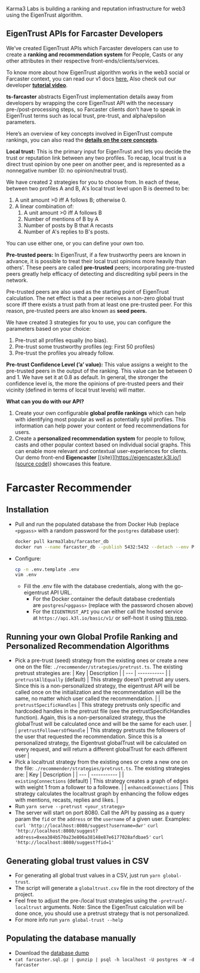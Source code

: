 Karma3 Labs is building a ranking and reputation infrastructure for web3 using the EigenTrust algorithm. 

## EigenTrust APIs for Farcaster Developers

We’ve created EigenTrust APIs which Farcaster developers can use to create a **ranking and recommendation system** for People, Casts or any other attributes in their respective front-ends/clients/services.

To know more about how EigenTrust algorithm works in the web3 social or Farcaster context, you can read our v1 docs [here.](https://karma3-labs.gitbook.io/karma3labs/eigentrust/example-use-case) Also check out our developer [**tutorial video**](https://drive.google.com/file/u/2/d/1j8fDxdt7CNlk1DH5i7k_3Fth75xfsxOL/view?usp=sharing).

**ts-farcaster** abstracts EigenTrust implementation details away from developers by wrapping the core EigenTrust API with the necessary pre-/post-processing steps, so Farcaster clients don’t have to speak in EigenTrust terms such as local trust, pre-trust, and alpha/epsilon parameters. 

Here’s an overview of key concepts involved in EigenTrust compute rankings, you can also read the [**details on the core concepts**](https://karma3-labs.gitbook.io/karma3labs/eigentrust/core-concepts).

**Local trust:** This is the primary input for EigenTrust and lets you decide the trust or reputation link between any two profiles.  To recap, local trust is a direct trust opinion by one peer on another peer, and is represented as a nonnegative number (0: no opinion/neutral trust).

We have created 2 strategies for you to choose from.  In each of these, between two profiles A and B, A's local trust level upon B is deemed to be:

1. A unit amount >0 iff A follows B; otherwise 0.
2. A linear combination of:
    1. A unit amount >0 iff A follows B
    2. Number of mentions of B by A
    3. Number of posts by B that A recasts
    4. Number of A's replies to B's posts.

You can use either one, or you can define your own too.

**Pre-trusted peers:** In EigenTrust, if a few trustworthy peers are known in advance, it is possible to treat their local trust opinions more heavily than others'.  These peers are called **pre-trusted** peers; incorporating pre-trusted peers greatly help efficacy of detecting and discrediting sybil peers in the network.

Pre-trusted peers are also used as the starting point of EigenTrust calculation.  The net effect is that a peer receives a non-zero global trust score iff there exists a trust path from at least one pre-trusted peer.  For this reason, pre-trusted peers are also known as **seed peers.**

We have created 3 strategies for you to use, you can configure the parameters based on your choice:

1. Pre-trust all profiles equally (no bias).
2. Pre-trust some trustworthy profiles (eg: First 50 profiles)
3. Pre-trust the profiles you already follow. 

**Pre-trust Confidence Level (’a’ value):** This value assigns a weight to the pre-trusted peers in the output of the ranking. This value can be between 0 and 1. We have set it at 0.8 as default.  In general, the stronger the confidence level is, the more the opinions of pre-trusted peers and their vicinity (defined in terms of local trust levels) will matter.

**What can you do with our API?**

1. Create your own configurable **global profile rankings** which can help with identifying most popular as well as potentially sybil profiles. This information can help power your content or feed recommendations for users.
2. Create a **personalized recommendation system** for people to follow, casts and other popular context based on individual social graphs. This can enable more relevant and contextual user-experiences for clients. Our demo front-end **Eigencaster** [(site)][https://eigencaster.k3l.io/] [(source code)](https://github.com/Karma3Labs/eigencaster)) showcases this feature. 

# Farcaster Recommender

## Installation

- Pull and run the populated database the from Docker Hub (replace `<pgpass>` with a random password for the `postgres` database user):

  ```sh
  docker pull karma3labs/farcaster_db
  docker run --name farcaster_db --publish 5432:5432 --detach --env POSTGRES_PASSWORD=<pgpass> karma3labs/farcaster_db
  ```
  
- Configure:
  ```sh
  cp -n .env.template .env
  vim .env
  ```
  - Fill the .env file with the database credentials, along with the go-eigentrust API URL.
    - For the Docker container the default database credentials are `postgres`/`<pgpass>` (replace with the password chosen above)
    - For the `EIGENTRUST_API` you can either call the hosted service at `https://api.k3l.io/basic/v1/` or self-host it using [this repo](https://github.com/Karma3Labs/go-eigentrust).

## Running your own Global Profile Ranking and Personalized Recommendation Algorithms

- Pick a pre-trust (seed) strategy from the existing ones or create a new one on the file: `./recommender/strategies/pretrust.ts`. The existing pretrust strategies are:
  | Key | Description |
  | --- | ----------- |
  | `pretrustAllEqually` (default) | This strategy doesn't pretrust any users. Since this is a non-personalized strategy, the eigentrust API will be called once on the initialization and the recommendation will be the same, no matter which user called the recommendation. |
  | `pretrustSpecificHandles` | This strategy pretrusts only specific and hardcoded handles in the pretrust file (see the pretrustSpecificHandles function). Again, this is a non-personalized strategy, thus the globalTrust will be calculated once and will be the same for each user. |
  | `pretrustFollowersOfHandle` | This strategy pretrusts the followers of the user that requested the recommendation. Since this is a personalized strategy, the Eigentrust globalTrust will be calculated on every request, and will return a different globalTrust for each different user |
- Pick a localtrust strategy from the existing ones or crete a new one on the file: `./recommender/strategies/pretrust.ts`. The existing strategies are:
  | Key | Description |
  | --- | ----------- |
  | `existingConnections` (default) | This strategy creates a graph of edges with weight 1 from a follower to a followee. |
  | `enhancedConnections` | This strategy calculates the localtrust graph by enhancing the follow edges with mentions, recasts, replies and likes. |
- Run `yarn serve --pretrust <your_strategy>`
- The server will start on port 8080. Call the API by passing as a query param the `fid` or the `address` or the `username` of a given user. Examples:
  ```curl 'http://localhost:8080/suggest?username=dwr'```
  ```curl 'http://localhost:8080/suggest?address=0xea384b570a23e806a38148e87e6177028afdbae5'```
  ```curl 'http://localhost:8080/suggest?fid=1'```

## Generating global trust values in CSV

- For generating all global trust values in a CSV, just run `yarn global-trust`.
- The script will generate a `globaltrust.csv` file in the root directory of the project.
- Feel free to adjust the pre-/local trust strategies using the `-pretrust`/`-localtrust` arguments. Note: Since the EigenTrust calculation will be done once, you should use a pretrust strategy that is not personalized.
- For more info run `yarn global-trust --help`

## Populating the database manually

- Download the [database dump](https://karma3labs.s3.amazonaws.com/farcaster.sql.gz)
- `cat farcaster.sql.gz | gunzip | psql -h localhost -U postgres -W -d farcaster`
